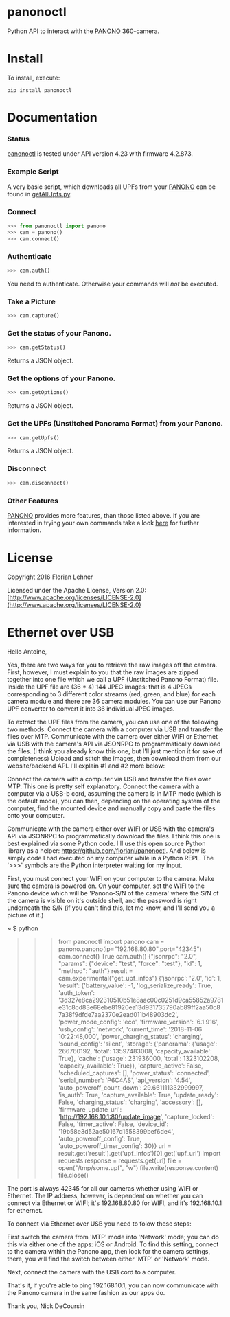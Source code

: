 panonoctl
========

Python API to interact with the [PANONO](https://www.panono.com) 360-camera.

Install
=======

To install, execute:

```
pip install panonoctl
```

Documentation
=============

### Status
[panonoctl](https://github.com/florianl/panonoctl) is tested under API version 4.23 with firmware 4.2.873.

### Example Script
A very basic script, which downloads all UPFs from your [PANONO](https://www.panono.com) can be found in [getAllUpfs.py](getAllUpfs.py).

### Connect
```python
>>> from panonoctl import panono
>>> cam = panono()
>>> cam.connect()
```

### Authenticate
```python
>>> cam.auth()
```
You need to authenticate. Otherwise your commands will _not_ be executed.

### Take a Picture
```python
>>> cam.capture()
```

### Get the status of your Panono.
```python
>>> cam.getStatus()
```
Returns a JSON object.

### Get the options of your Panono.
```python
>>> cam.getOptions()
```
Returns a JSON object.

### Get the UPFs (Unstitched Panorama Format) from your Panono.
```python
>>> cam.getUpfs()
```
Returns a JSON object.

### Disconnect
```python
>>> cam.disconnect()
```

### Other Features
[PANONO](https://www.panono.com) provides more features, than those listed above.
If you are interested in trying your own commands take a look [here](Experimental.md) for further information.

License
=======

Copyright 2016 Florian Lehner

Licensed under the Apache License, Version 2.0: [http://www.apache.org/licenses/LICENSE-2.0](http://www.apache.org/licenses/LICENSE-2.0)


# Ethernet over USB
Hello Antoine,

Yes, there are two ways for you to retrieve the raw images off the camera. First, however, I must explain to you that the raw images are zipped together into one file which we call a UPF (Unstitched Panono Format) file. Inside the UPF file are (36 * 4) 144 JPEG images: that is 4 JPEGs corresponding to 3 different color streams (red, green, and blue) for each camera module and there are 36 camera modules. You can use our Panono UPF converter to convert it into 36 individual JPEG images.

To extract the UPF files from the camera, you can use one of the following two methods:
Connect the camera with a computer via USB and transfer the files over MTP.
Communicate with the camera over either WIFI or Ethernet via USB with the camera's API via JSONRPC to programmatically download the files.
(I think you already know this one, but I'll just mention it for sake of completeness) Upload and stitch the images, then download them from our website/backend API.
I'll explain #1 and #2 more below:

Connect the camera with a computer via USB and transfer the files over MTP.
This one is pretty self explanatory. Connect the camera with a computer via a USB-b cord, assuming the camera is in MTP mode (which is the default mode), you can then, depending on the operating system of the computer, find the mounted device and manually copy and paste the files onto your computer.

Communicate with the camera either over WIFI or USB with the camera's API via JSONRPC to programmatically download the files.
I think this one is best explained via some Python code. I'll use this open source Python library as a helper: https://github.com/florianl/panonoctl. And below is simply code I had executed on my computer while in a Python REPL. The '>>>' symbols are the Python interpreter waiting for my input.

First, you must connect your WIFI on your computer to the camera. Make sure the camera is powered on. On your computer, set the WIFI to the Panono device which will be 'Panono-S/N of the camera' where the S/N of the camera is visible on it's outside shell, and the password is right underneath the S/N (if you can't find this, let me know, and I'll send you a picture of it.)

~ $ python
>>> from panonoctl import panono
>>> cam = panono.panono(ip="192.168.80.80",port="42345")
>>> cam.connect()
True
>>> cam.auth()
{"jsonrpc": "2.0", "params": {"device": "test", "force": "test"}, "id": 1, "method": "auth"}
>>> result = cam.experimental("get_upf_infos")
{'jsonrpc': '2.0', 'id': 1, 'result': {'battery_value': -1, 'log_serialize_ready': True, 'auth_token': '3d327e8ca292310510b51e8aac00c0251d9ca55852a9781e31c8cd83e68ebe81920ea13d931735790ab89ff2aa50c87a38f9dfde7aa2370e2ead011b48903dc2', 'power_mode_config': 'eco', 'firmware_version': '6.1.916', 'usb_config': 'network', 'current_time': '2018-11-06 10:22:48,000', 'power_charging_status': 'charging', 'sound_config': 'silent', 'storage': {'panorama': {'usage': 266760192, 'total': 13597483008, 'capacity_available': True}, 'cache': {'usage': 231936000, 'total': 1323102208, 'capacity_available': True}}, 'capture_active': False, 'scheduled_captures': [], 'power_status': 'connected', 'serial_number': 'P6C4AS', 'api_version': '4.54', 'auto_poweroff_count_down': 29.661111332999997, 'is_auth': True, 'capture_available': True, 'update_ready': False, 'charging_status': 'charging', 'accessory': [], 'firmware_update_url': 'http://192.168.10.1:80/update_image', 'capture_locked': False, 'timer_active': False, 'device_id': '19b58e3d52ae50167d1558399bef6de4', 'auto_poweroff_config': True, 'auto_poweroff_timer_config': 30}}
>>> url = result.get('result').get('upf_infos')[0].get('upf_url')
>>> import requests
>>> response = requests.get(url)
>>> file = open("/tmp/some.upf", "w")
>>> file.write(response.content)
>>> file.close()

The port is always 42345 for all our cameras whether using WIFI or Ethernet. The IP address, however, is dependent on whether you can connect via Ethernet or WIFI; it's 192.168.80.80 for WIFI, and it's 192.168.10.1 for ethernet.

To connect via Ethernet over USB you need to folow these steps:

First switch the camera from 'MTP' mode into 'Network' mode; you can do this via either one of the apps: iOS or Android. To find this setting, connect to the camera within the Panono app, then look for the camera settings, there, you will find the switch between either 'MTP' or 'Network' mode.

Next, connect the camera with the USB cord to a computer.

That's it, if you're able to ping 192.168.10.1, you can now communicate with the Panono camera in the same fashion as our apps do.

Thank you,
Nick DeCoursin
